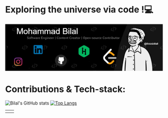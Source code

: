 <h1>Exploring the universe via code !💻</h1>

<img src= "https://github.com/thisisbillall/thisisbillall/blob/main/img/Banner.jpg"/>
<h1><b>Contributions & Tech-stack:</b></h1>

![Bilal's GitHub stats](https://github-readme-stats.vercel.app/api?username=thisisbillall&show_icons=true)
[![Top Langs](https://github-readme-stats.vercel.app/api/top-langs/?username=thisisbillall&layout=compact)](https://github.com/thisisbillall/github-readme-stats)

<table>
  <tr>
      <th><span class="fa fa-facebook"><span></th>
      <th></th>
  </tr>
</table>
